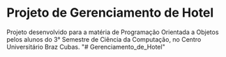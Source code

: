 # Projeto de Gerenciamento de Hotel

Projeto desenvolvido para a matéria de Programação Orientada a Objetos pelos alunos do 3° Semestre de Ciência da Computação, no Centro Universitário Braz Cubas.
"# Gerenciamento_de_Hotel" 
